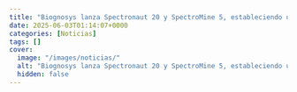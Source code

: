 ```yaml
---
title: "Biognosys lanza Spectronaut 20 y SpectroMine 5, estableciendo un nuevo hito en la inmunopeptidómica"
date: 2025-06-03T01:14:07+0000
categories: [Noticias]
tags: []
cover:
  image: "/images/noticias/"
  alt: "Biognosys lanza Spectronaut 20 y SpectroMine 5, estableciendo un nuevo hito en la inmunopeptidómica"
  hidden: false
---
```



